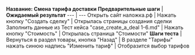 **Название: Смена тарифа доставки**
**Предварительные шаги** | **Ожидаемый результат** 
--- | ---
 Открыть сайт наложка.рф | 
 Нажать кнопку "Создать сделку" | Открылась страницы создания сделки
Заполнить данные из Тест кейса "case_create_a_deal 1-6.md" |
Нажать кнопку "Стоимость" | Открылась страница "Стоимости"
**Шаги теста** | 
Вернуться в раздел товары, кнопка "Назад" | 
В разделе "Тарифы" нажать синюю надпись "Изменить тариф" | Отобразится выбор тарифов